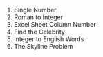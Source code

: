 1. Single Number
2. Roman to Integer
3. Excel Sheet Column Number 
4. Find the Celebrity
5. Integer to English Words
6. The Skyline Problem



